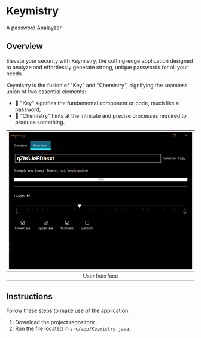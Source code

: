 # Keymistry
 A password Analayzer 

## Overview

Elevate your security with Keymistry, the cutting-edge application designed to analyze and effortlessly generate strong, unique passwords for all your needs.

Keymistry is the fusion of "Key" and "Chemistry", signifying the seamless union of two essential elements:

- 🔑 "Key" signifies the fundamental component or code, much like a password;
- 🧪 "Chemistry" hints at the intricate and precise processes required to produce something.

|   ![img.png](img.png)   |
|:-----------------------:|
|     User Interface      |

## Instructions

Follow these steps to make use of the application:

1. Download the project repository.
2. Run the file located in `src/app/Keymistry.java`.


